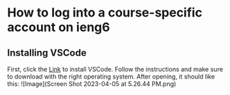 # How to log into a course-specific account on ieng6
## Installing VSCode
First, click the [Link](https://code.visualstudio.com) to install VSCode. Follow the instructions and make sure to download with the right operating system.
After opening, it should like this: ![Image](Screen Shot 2023-04-05 at 5.26.44 PM.png)
